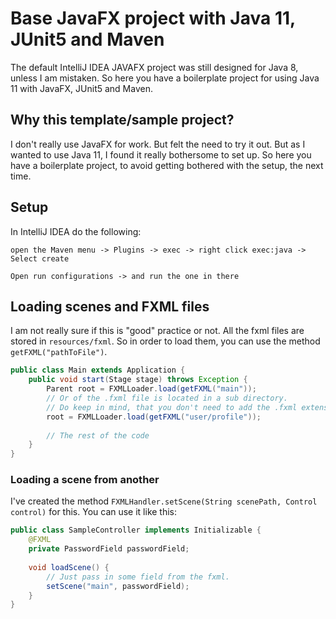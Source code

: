 # Base JavaFX project with Java 11, JUnit5 and Maven
The default IntelliJ IDEA JAVAFX project was still designed for Java 8, unless I am mistaken.
So here you have a boilerplate project for using Java 11 with JavaFX, JUnit5 and Maven.

## Why this template/sample project?
I don't really use JavaFX for work. But felt the need to try it out.
But as I wanted to use Java 11, I found it really bothersome to set up.
So here you have a boilerplate project, to avoid getting bothered with the setup, the next time.

## Setup
In IntelliJ IDEA do the following:

``
open the Maven menu -> Plugins -> exec -> right click exec:java -> Select create
``

``
Open run configurations -> and run the one in there
``

## Loading scenes and FXML files
I am not really sure if this is "good" practice or not.
All the fxml files are stored in ``resources/fxml``.
So in order to load them, you can use the method ``getFXML("pathToFile")``.

```java
public class Main extends Application {
    public void start(Stage stage) throws Exception {
        Parent root = FXMLLoader.load(getFXML("main"));
        // Or of the .fxml file is located in a sub directory.
        // Do keep in mind, that you don't need to add the .fxml extension.
        root = FXMLLoader.load(getFXML("user/profile"));
        
        // The rest of the code
    }
}
```


### Loading a scene from another
I've created the method ``FXMLHandler.setScene(String scenePath, Control control)`` for this.
You can use it like this:
```java
public class SampleController implements Initializable {
    @FXML
    private PasswordField passwordField;
    
    void loadScene() {
        // Just pass in some field from the fxml.
        setScene("main", passwordField);
    }
}
```